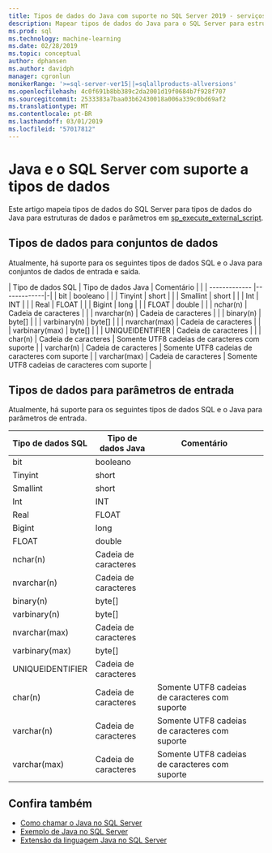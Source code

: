 ```yaml
---
title: Tipos de dados do Java com suporte no SQL Server 2019 - serviços do SQL Server Machine Learning
description: Mapear tipos de dados do Java para o SQL Server para estruturas de dados de entrada e saída e parâmetros de entrada na sp_execute_external_script.
ms.prod: sql
ms.technology: machine-learning
ms.date: 02/28/2019
ms.topic: conceptual
author: dphansen
ms.author: davidph
manager: cgronlun
monikerRange: '>=sql-server-ver15||=sqlallproducts-allversions'
ms.openlocfilehash: 4c0f691b8bb389c2da2001d19f0684b7f928f707
ms.sourcegitcommit: 2533383a7baa03b62430018a006a339c0bd69af2
ms.translationtype: MT
ms.contentlocale: pt-BR
ms.lasthandoff: 03/01/2019
ms.locfileid: "57017812"
---
```

# <a name="java-and-sql-server-supported-data-types"></a>Java e o SQL Server com suporte a tipos de dados

Este artigo mapeia tipos de dados do SQL Server para tipos de dados do Java para estruturas de dados e parâmetros em [sp_execute_external_script](https://docs.microsoft.com/sql/relational-databases/system-stored-procedures/sp-execute-external-script-transact-sql).

## <a name="data-types-for-data-sets"></a>Tipos de dados para conjuntos de dados

Atualmente, há suporte para os seguintes tipos de dados SQL e o Java para conjuntos de dados de entrada e saída.

| Tipo de dados SQL        | Tipo de dados Java | Comentário | |
| ------------- |-------------|-|
| bit      | booleano | |
| Tinyint      | short      | |
| Smallint | short      | |
| Int | INT      | |
| Real | FLOAT      | |
| Bigint | long      | |
| FLOAT | double      | |
| nchar(n) | Cadeia de caracteres      | |
| nvarchar(n) | Cadeia de caracteres  | |
| binary(n) | byte[]      | |
| varbinary(n) | byte[]      | |
| nvarchar(max) | Cadeia de caracteres | |
| varbinary(max) | byte[] | |
| UNIQUEIDENTIFIER | Cadeia de caracteres | |
| char(n) | Cadeia de caracteres | Somente UTF8 cadeias de caracteres com suporte |
| varchar(n) | Cadeia de caracteres | Somente UTF8 cadeias de caracteres com suporte |
| varchar(max) | Cadeia de caracteres | Somente UTF8 cadeias de caracteres com suporte |

## <a name="data-types-for-input-parameters"></a>Tipos de dados para parâmetros de entrada

Atualmente, há suporte para os seguintes tipos de dados SQL e o Java para parâmetros de entrada.

| Tipo de dados SQL        | Tipo de dados Java | Comentário | |
| ------------- |-------------|-|-|
| bit      | booleano | | |
| Tinyint      | short      | | |
| Smallint | short      | | |
| Int | INT      | | |
| Real | FLOAT      | | |
| Bigint | long      | | |
| FLOAT | double      | | |
| nchar(n) | Cadeia de caracteres      | | |
| nvarchar(n) | Cadeia de caracteres      | | |
| binary(n) | byte[]      | | |
| varbinary(n) | byte[]      | | |
| nvarchar(max) | Cadeia de caracteres      | | |
| varbinary(max) | byte[]      | | |
| UNIQUEIDENTIFIER | Cadeia de caracteres | | |
| char(n) | Cadeia de caracteres | Somente UTF8 cadeias de caracteres com suporte | |
| varchar(n) | Cadeia de caracteres | Somente UTF8 cadeias de caracteres com suporte | |
| varchar(max) | Cadeia de caracteres | Somente UTF8 cadeias de caracteres com suporte | |

## <a name="see-also"></a>Confira também

+ [Como chamar o Java no SQL Server](howto-call-java-from-sql.md)
+ [Exemplo de Java no SQL Server](java-first-sample.md)
+ [Extensão da linguagem Java no SQL Server](extension-java.md)